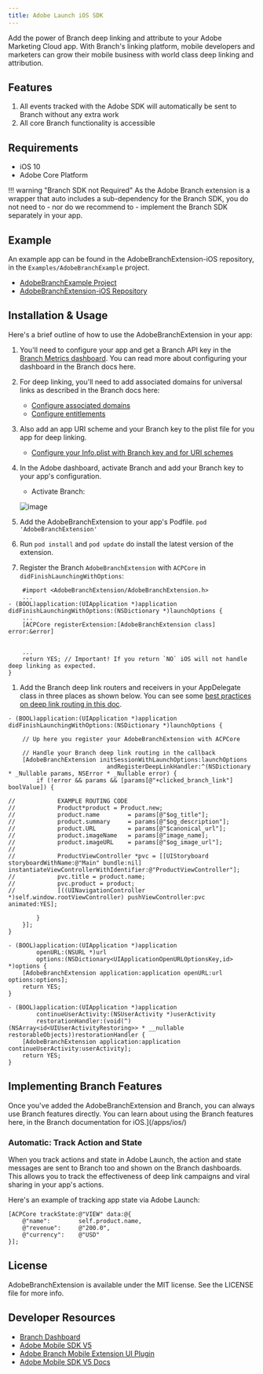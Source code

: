 ```yaml
---
title: Adobe Launch iOS SDK
---
```

Add the power of Branch deep linking and attribute to your Adobe Marketing Cloud app. With Branch's linking platform, mobile developers and marketers can grow their mobile business with world class deep linking and attribution.

## Features
1. All events tracked with the Adobe SDK will automatically be sent to Branch without any extra work
2. All core Branch functionality is accessible

## Requirements
- iOS 10
- Adobe Core Platform

!!! warning "Branch SDK not Required"
	As the Adobe Branch extension is a wrapper that auto includes a sub-dependency for the Branch SDK, you do not need to - nor do we recommend to - implement the Branch SDK separately in your app.  

## Example

An example app can be found in the AdobeBranchExtension-iOS repository, in the `Examples/AdobeBranchExample`
project.

- [AdobeBranchExample Project](https://github.com/BranchMetrics/AdobeBranchExtension-iOS/tree/master/Examples/AdobeBranchExample)
- [AdobeBranchExtension-iOS Repository](https://github.com/BranchMetrics/AdobeBranchExtension-iOS)

## Installation & Usage

Here's a brief outline of how to use the AdobeBranchExtension in your app:

1. You'll need to configure your app and get a Branch API key in the [Branch Metrics dashboard](https://branch.dashboard.branch.io/account-settings/app). You can read more about configuring your dashboard in the Branch docs here.
1. For deep linking, you'll need to add associated domains for universal links as described in the Branch docs here:
	- [Configure associated domains](/apps/ios/#configure-associated-domains)
	- [Configure entitlements](/apps/ios/#configure-entitlements)
1. Also add an app URI scheme and your Branch key to the plist file for you app for deep linking.
	- [Configure your Info.plist with Branch key and for URI schemes](/apps/ios/#configure-infoplist)
1. In the Adobe dashboard, activate Branch and add your Branch key to your app's configuration.
	- Activate Branch:

	![image](/images/pages/apps/adobe-launch-install.png)

1. Add the AdobeBranchExtension to your app's Podfile.
	`pod 'AdobeBranchExtension'`
1. Run `pod install` and `pod update` do install the latest version of the extension.
1. Register the Branch `AdobeBranchExtension` with `ACPCore` in `didFinishLaunchingWithOptions`:
```
    #import <AdobeBranchExtension/AdobeBranchExtension.h>
    ...
- (BOOL)application:(UIApplication *)application didFinishLaunchingWithOptions:(NSDictionary *)launchOptions {
    ...
    [ACPCore registerExtension:[AdobeBranchExtension class] error:&error]


    ...
    return YES; // Important! If you return `NO` iOS will not handle deep linking as expected.
}
```
1. Add the Branch deep link routers and receivers in your AppDelegate class in three places as shown below. You can see some [best practices on deep link routing in this doc](/deep-linking/routing/).
```
- (BOOL)application:(UIApplication *)application didFinishLaunchingWithOptions:(NSDictionary *)launchOptions {

    // Up here you register your AdobeBranchExtension with ACPCore

    // Handle your Branch deep link routing in the callback
    [AdobeBranchExtension initSessionWithLaunchOptions:launchOptions
                            andRegisterDeepLinkHandler:^(NSDictionary * _Nullable params, NSError * _Nullable error) {
        if (!error && params && [params[@"+clicked_branch_link"] boolValue]) {

//            EXAMPLE ROUTING CODE
//            Product*product = Product.new;
//            product.name        = params[@"$og_title"];
//            product.summary     = params[@"$og_description"];
//            product.URL         = params[@"$canonical_url"];
//            product.imageName   = params[@"image_name];
//            product.imageURL    = params[@"$og_image_url"];
//
//            ProductViewController *pvc = [[UIStoryboard storyboardWithName:@"Main" bundle:nil] instantiateViewControllerWithIdentifier:@"ProductViewController"];
//            pvc.title = product.name;
//            pvc.product = product;
//            [((UINavigationController *)self.window.rootViewController) pushViewController:pvc animated:YES];

        }
    }];
}

- (BOOL)application:(UIApplication *)application
        openURL:(NSURL *)url
        options:(NSDictionary<UIApplicationOpenURLOptionsKey,id> *)options {
    [AdobeBranchExtension application:application openURL:url options:options];
    return YES;
}

- (BOOL)application:(UIApplication *)application
        continueUserActivity:(NSUserActivity *)userActivity
        restorationHandler:(void(^)(NSArray<id<UIUserActivityRestoring>> * __nullable restorableObjects))restorationHandler {
    [AdobeBranchExtension application:application continueUserActivity:userActivity];
    return YES;
}
```

## Implementing Branch Features

Once you've added the AdobeBranchExtension and Branch, you can always use Branch features directly. You can learn about using the Branch features here, in the Branch documentation for iOS.](/apps/ios/)


### Automatic: Track Action and State
When you track actions and state in Adobe Launch, the action and state messages are sent to Branch too and shown on the
Branch dashboards. This allows you to track the effectiveness of deep link campaigns and viral sharing in your app's actions.

Here's an example of tracking app state via Adobe Launch:

    [ACPCore trackState:@"VIEW" data:@{
        @"name":        self.product.name,
        @"revenue":     @"200.0",
        @"currency":    @"USD"
    }];


## License

AdobeBranchExtension is available under the MIT license. See the LICENSE file for more info.

## Developer Resources

- [Branch Dashboard](https://dashboard.branch.io/)
- [Adobe Mobile SDK V5](https://launch.gitbook.io/marketing-mobile-sdk-v5-by-adobe-documentation/release-notes)
- [Adobe Branch Mobile Extension UI Plugin](https://github.com/BranchMetrics/adobe-branch-mobile-plugin)
- [Adobe Mobile SDK V5 Docs](https://launch.gitbook.io/marketing-mobile-sdk-v5-by-adobe-documentation/build-your-own-extension)
